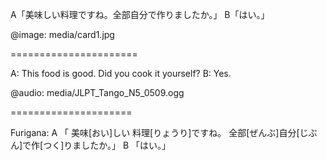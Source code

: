 A「美味しい料理ですね。全部自分で作りましたか。」
B「はい。」

@image: media/card1.jpg

======================

A: This food is good. Did you cook it yourself?
B: Yes.

@audio: media/JLPT_Tango_N5_0509.ogg

=====================

Furigana:
A 「 美味[おい]しい 料理[りょうり]ですね。 全部[ぜんぶ]自分[じぶん]で作[つく]りましたか。」
B 「はい。」
